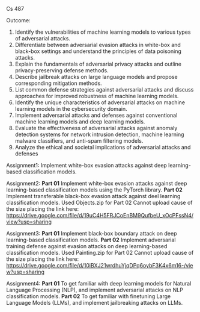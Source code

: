 Cs 487 


Outcome:
1. Identify the vulnerabilities of machine learning models to various types of adversarial attacks.
2. Differentiate between adversarial evasion attacks in white-box and black-box settings and
understand the principles of data poisoning attacks.
3. Explain the fundamentals of adversarial privacy attacks and outline privacy-preserving defense
methods.
4. Describe jailbreak attacks on large language models and propose corresponding mitigation
methods.
5. List common defense strategies against adversarial attacks and discuss approaches for
improved robustness of machine learning models.
6. Identify the unique characteristics of adversarial attacks on machine learning models in the
cybersecurity domain.
7. Implement adversarial attacks and defenses against conventional machine learning models
and deep learning models.
8. Evaluate the effectiveness of adversarial attacks against anomaly detection systems for
network intrusion detection, machine learning malware classifiers, and anti-spam filtering
models.
9. Analyze the ethical and societal implications of adversarial attacks and defenses

    
Assignment1:
Implement white-box evasion attacks against deep learning-based classification models.

Assignment2:
**Part 01** Implement white-box evasion attacks against deep learning-based classification models using the
PyTorch library.
**Part 02** Implement transferable black-box evasion attack against deel learning classification models.
Used Objects.zip for Part 02 Cannot upload cause of the size placing the link here:
https://drive.google.com/file/d/19uC4H5FRJCoEnBM9QufbeU_xOcPFssN4/view?usp=sharing

Assignment3:
**Part 01** Implement black-box boundary attack on deep learning-based classification models.
**Part 02** Implement adversarial training defense against evasion attacks on deep learning-based
classification models.
Used Painting.zip for Part 02 Cannot upload cause of the size placing the link here: https://drive.google.com/file/d/10iBXJ21wrdhuYjqDPq6oybF3K4x6m16-/view?usp=sharing

Assignment4:
**Part 01** To get familiar with deep learning models for Natural Language Processing (NLP), and implement
adversarial attacks on NLP classification models.
**Part 02** To get familiar with finetuning Large Language Models (LLMs), and implement jailbreaking attacks
on LLMs.
